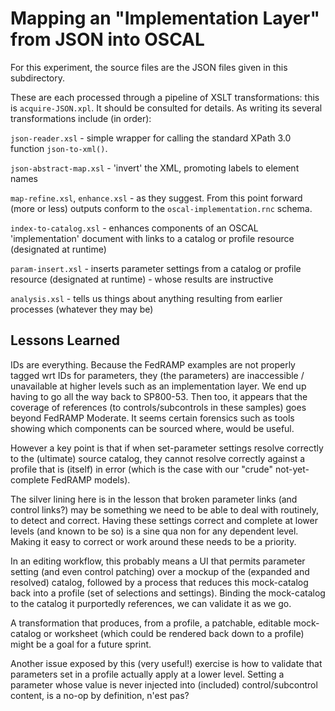 # Mapping an "Implementation Layer" from JSON into OSCAL

For this experiment, the source files are the JSON files given in this subdirectory.

These are each processed through a pipeline of XSLT transformations: this is `acquire-JSON.xpl`. It should be consulted for details. As writing its several transformations include (in order):

`json-reader.xsl` - simple wrapper for calling the standard XPath 3.0 function `json-to-xml()`.

`json-abstract-map.xsl` - 'invert' the XML, promoting labels to element names

`map-refine.xsl`, `enhance.xsl` - as they suggest. From this point forward (more or less) outputs conform to the `oscal-implementation.rnc` schema.

`index-to-catalog.xsl` - enhances components of an OSCAL 'implementation' document with links to a catalog or profile resource (designated at runtime)

`param-insert.xsl` - inserts parameter settings from a catalog or profile resource (designated at runtime) - whose results are instructive

`analysis.xsl` - tells us things about anything resulting from earlier processes (whatever they may be)

## Lessons Learned

IDs are everything. Because the FedRAMP examples are not properly tagged wrt IDs for parameters, they (the parameters) are inaccessible / unavailable at higher levels such as an implementation layer. We end up having to go all the way back to SP800-53. Then too, it appears that the coverage of references (to controls/subcontrols in these samples) goes beyond FedRAMP Moderate. It seems certain forensics such as tools showing which components can be sourced where, would be useful.

However a key point is that if when set-parameter settings resolve correctly to the (ultimate) source catalog, they cannot resolve correctly against a profile that is (itself) in error (which is the case with our "crude" not-yet-complete FedRAMP models).

The silver lining here is in the lesson that broken parameter links (and control links?) may be something we need to be able to deal with routinely, to detect and correct. Having these settings correct and complete at lower levels (and known to be so) is a sine qua non for any dependent level. Making it easy to correct or work around these needs to be a priority.

In an editing workflow, this probably means a UI that permits parameter setting (and even control patching) over a mockup of the (expanded and resolved) catalog, followed by a process that reduces this mock-catalog back into a profile (set of selections and settings). Binding the mock-catalog to the catalog it purportedly references, we can validate it as we go.

A transformation that produces, from a profile, a patchable, editable mock-catalog or worksheet (which could be rendered back down to a profile) might be a goal for a future sprint.

Another issue exposed by this (very useful!) exercise is how to validate that parameters set in a profile actually apply at a lower level. Setting a parameter whose value is never injected into (included) control/subcontrol content, is a no-op by definition, n'est pas?






